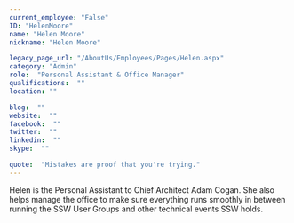 ```yaml
---
current_employee: "False"
ID: "HelenMoore"
name: "Helen Moore"
nickname: "Helen Moore"

legacy_page_url: "/AboutUs/Employees/Pages/Helen.aspx"
category: "Admin"
role:  "Personal Assistant & Office Manager"
qualifications:  ""
location: ""

blog:  ""
website:  ""
facebook:  ""
twitter:  ""
linkedin:  ""
skype:  ""

quote:  "Mistakes are proof that you're trying."
---
```


Helen is the Personal Assistant to Chief Architect Adam Cogan. She also helps manage the office to make sure everything runs smoothly in between running the SSW User Groups and other technical events SSW holds.